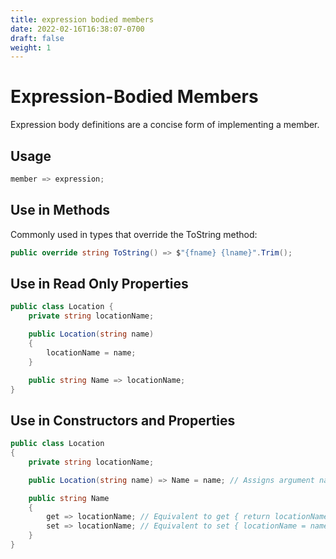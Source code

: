 ```yaml
---
title: expression bodied members
date: 2022-02-16T16:38:07-0700
draft: false
weight: 1
---
```


# Expression-Bodied Members
Expression body definitions are a concise form of implementing a member.

## Usage
```cs
member => expression;
```

## Use in Methods
Commonly used in types that override the ToString method:
```cs
public override string ToString() => $"{fname} {lname}".Trim();
```

## Use in Read Only Properties
```cs
public class Location {
    private string locationName;

    public Location(string name) 
    {
        locationName = name;
    }

    public string Name => locationName;
}
```

## Use in Constructors and Properties
```cs
public class Location 
{
    private string locationName;

    public Location(string name) => Name = name; // Assigns argument name to property Name.

    public string Name 
    {
        get => locationName; // Equivalent to get { return locationName; }
        set => locationName; // Equivalent to set { locationName = name } = value;(?)
    }
}
```
